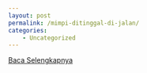 ```yaml
---
layout: post
permalink: /mimpi-ditinggal-di-jalan/
categories:
    - Uncategorized
---
```


[Baca Selengkapnya](/10)